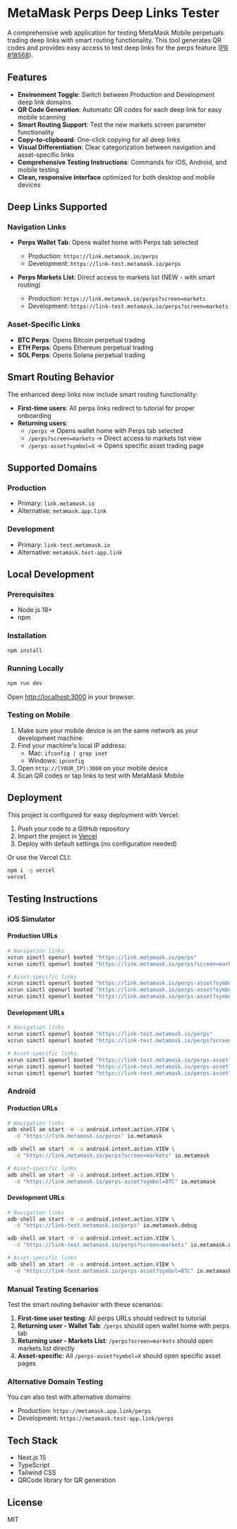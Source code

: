 # MetaMask Perps Deep Links Tester

A comprehensive web application for testing MetaMask Mobile perpetuals trading deep links with smart routing functionality. This tool generates QR codes and provides easy access to test deep links for the perps feature ([PR #18568](https://github.com/MetaMask/metamask-mobile/pull/18568)).

## Features

- **Environment Toggle**: Switch between Production and Development deep link domains
- **QR Code Generation**: Automatic QR codes for each deep link for easy mobile scanning
- **Smart Routing Support**: Test the new markets screen parameter functionality
- **Copy-to-clipboard**: One-click copying for all deep links
- **Visual Differentiation**: Clear categorization between navigation and asset-specific links
- **Comprehensive Testing Instructions**: Commands for iOS, Android, and mobile testing
- **Clean, responsive interface** optimized for both desktop and mobile devices

## Deep Links Supported

### Navigation Links
- **Perps Wallet Tab**: Opens wallet home with Perps tab selected
  - Production: `https://link.metamask.io/perps`
  - Development: `https://link-test.metamask.io/perps`
  
- **Perps Markets List**: Direct access to markets list (NEW - with smart routing)
  - Production: `https://link.metamask.io/perps?screen=markets`
  - Development: `https://link-test.metamask.io/perps?screen=markets`

### Asset-Specific Links
- **BTC Perps**: Opens Bitcoin perpetual trading
- **ETH Perps**: Opens Ethereum perpetual trading  
- **SOL Perps**: Opens Solana perpetual trading

## Smart Routing Behavior

The enhanced deep links now include smart routing functionality:

- **First-time users**: All perps links redirect to tutorial for proper onboarding
- **Returning users**:
  - `/perps` → Opens wallet home with Perps tab selected
  - `/perps?screen=markets` → Direct access to markets list view
  - `/perps-asset?symbol=X` → Opens specific asset trading page

## Supported Domains

### Production
- Primary: `link.metamask.io`
- Alternative: `metamask.app.link`

### Development
- Primary: `link-test.metamask.io`
- Alternative: `metamask.test-app.link`

## Local Development

### Prerequisites

- Node.js 18+ 
- npm

### Installation

```bash
npm install
```

### Running Locally

```bash
npm run dev
```

Open [http://localhost:3000](http://localhost:3000) in your browser.

### Testing on Mobile

1. Make sure your mobile device is on the same network as your development machine
2. Find your machine's local IP address:
   - Mac: `ifconfig | grep inet`
   - Windows: `ipconfig`
3. Open `http://[YOUR_IP]:3000` on your mobile device
4. Scan QR codes or tap links to test with MetaMask Mobile

## Deployment

This project is configured for easy deployment with Vercel:

1. Push your code to a GitHub repository
2. Import the project in [Vercel](https://vercel.com/new)
3. Deploy with default settings (no configuration needed)

Or use the Vercel CLI:

```bash
npm i -g vercel
vercel
```

## Testing Instructions

### iOS Simulator

#### Production URLs
```bash
# Navigation links
xcrun simctl openurl booted "https://link.metamask.io/perps"
xcrun simctl openurl booted "https://link.metamask.io/perps?screen=markets"

# Asset-specific links
xcrun simctl openurl booted "https://link.metamask.io/perps-asset?symbol=BTC"
xcrun simctl openurl booted "https://link.metamask.io/perps-asset?symbol=ETH"
xcrun simctl openurl booted "https://link.metamask.io/perps-asset?symbol=SOL"
```

#### Development URLs
```bash
# Navigation links
xcrun simctl openurl booted "https://link-test.metamask.io/perps"
xcrun simctl openurl booted "https://link-test.metamask.io/perps?screen=markets"

# Asset-specific links
xcrun simctl openurl booted "https://link-test.metamask.io/perps-asset?symbol=BTC"
xcrun simctl openurl booted "https://link-test.metamask.io/perps-asset?symbol=ETH"
xcrun simctl openurl booted "https://link-test.metamask.io/perps-asset?symbol=SOL"
```

### Android

#### Production URLs
```bash
# Navigation links
adb shell am start -W -a android.intent.action.VIEW \
  -d "https://link.metamask.io/perps" io.metamask

adb shell am start -W -a android.intent.action.VIEW \
  -d "https://link.metamask.io/perps?screen=markets" io.metamask

# Asset-specific links
adb shell am start -W -a android.intent.action.VIEW \
  -d "https://link.metamask.io/perps-asset?symbol=BTC" io.metamask
```

#### Development URLs
```bash
# Navigation links
adb shell am start -W -a android.intent.action.VIEW \
  -d "https://link-test.metamask.io/perps" io.metamask.debug

adb shell am start -W -a android.intent.action.VIEW \
  -d "https://link-test.metamask.io/perps?screen=markets" io.metamask.debug

# Asset-specific links
adb shell am start -W -a android.intent.action.VIEW \
  -d "https://link-test.metamask.io/perps-asset?symbol=BTC" io.metamask.debug
```

### Manual Testing Scenarios

Test the smart routing behavior with these scenarios:

1. **First-time user testing**: All perps URLs should redirect to tutorial
2. **Returning user - Wallet Tab**: `/perps` should open wallet home with perps tab
3. **Returning user - Markets List**: `/perps?screen=markets` should open markets list directly
4. **Asset-specific**: All `/perps-asset?symbol=X` should open specific asset pages

### Alternative Domain Testing

You can also test with alternative domains:
- Production: `https://metamask.app.link/perps`
- Development: `https://metamask.test-app.link/perps`

## Tech Stack

- Next.js 15
- TypeScript
- Tailwind CSS
- QRCode library for QR generation

## License

MIT
